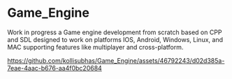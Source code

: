 # Game_Engine

Work in progress a Game engine development from scratch based on CPP and SDL designed to work on platforms IOS, Android, Windows, Linux, and MAC supporting features like multiplayer and cross-platform.

https://github.com/kollisubhas/Game_Engine/assets/46792243/d02d385a-7eae-4aac-b676-aa4f0bc20684

